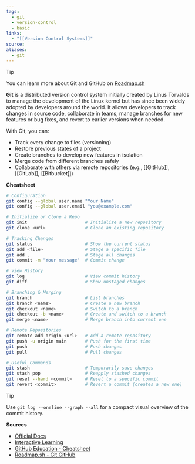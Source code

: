 ```yaml
---
tags:
  - git
  - version-control
  - basic
links:
  - "[[Version Control Systems]]"
source:
aliases:
  - git
---
```

> [!TIP]
> You can learn more about Git and GitHub on [Roadmap.sh](https://roadmap.sh/git-github)

**Git** is a distributed version control system initially created by Linus Torvalds to manage the development of the Linux kernel but has since been widely adopted by developers around the world. It allows developers to track changes in source code, collaborate in teams, manage branches for new features or bug fixes, and revert to earlier versions when needed.

With Git, you can:
- Track every change to files (versioning)
- Restore previous states of a project
- Create branches to develop new features in isolation
- Merge code from different branches safely
- Collaborate with others via remote repositories (e.g., [[GitHub]], [[GitLab]], [[Bitbucket]])

**Cheatsheet**
```bash
# Configuration
git config --global user.name "Your Name"
git config --global user.email "you@example.com"

# Initialize or Clone a Repo
git init                      # Initialize a new repository
git clone <url>               # Clone an existing repository

# Tracking Changes
git status                    # Show the current status
git add <file>                # Stage a specific file
git add .                     # Stage all changes
git commit -m "Your message"  # Commit change

# View History
git log                       # View commit history
git diff                      # Show unstaged changes

# Branching & Merging
git branch                    # List branches
git branch <name>             # Create a new branch
git checkout <name>           # Switch to a branch
git checkout -b <name>        # Create and switch to a branch
git merge <name>              # Merge branch into current one

# Remote Repositories
git remote add origin <url>   # Add a remote repository
git push -u origin main       # Push for the first time
git push                      # Push changes
git pull                      # Pull changes

# Useful Commands
git stash                     # Temporarily save changes
git stash pop                 # Reapply stashed changes
git reset --hard <commit>     # Reset to a specific commit
git revert <commit>           # Revert a commit (creates a new one)

```

> [!TIP]
> Use `git log --oneline --graph --all` for a compact visual overview of the commit history.

**Sources**

- [Official Docs](https://git-scm.com/doc)
- [Interactive Learning](https://learngitbranching.js.org)
- [GitHub Education - Cheatsheet](https://education.github.com/git-cheat-sheet-education.pdf)
- [Roadmap.sh - Git GitHub](https://roadmap.sh/git-github)
